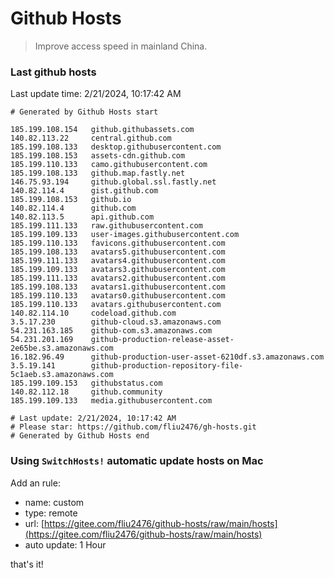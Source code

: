 # Github Hosts

> Improve access speed in mainland China.

### Last github hosts

Last update time: 2/21/2024, 10:17:42 AM

```base
# Generated by Github Hosts start 

185.199.108.154   github.githubassets.com
140.82.113.22     central.github.com
185.199.108.133   desktop.githubusercontent.com
185.199.108.153   assets-cdn.github.com
185.199.110.133   camo.githubusercontent.com
185.199.108.133   github.map.fastly.net
146.75.93.194     github.global.ssl.fastly.net
140.82.114.4      gist.github.com
185.199.108.153   github.io
140.82.114.4      github.com
140.82.113.5      api.github.com
185.199.111.133   raw.githubusercontent.com
185.199.109.133   user-images.githubusercontent.com
185.199.110.133   favicons.githubusercontent.com
185.199.108.133   avatars5.githubusercontent.com
185.199.111.133   avatars4.githubusercontent.com
185.199.109.133   avatars3.githubusercontent.com
185.199.111.133   avatars2.githubusercontent.com
185.199.108.133   avatars1.githubusercontent.com
185.199.110.133   avatars0.githubusercontent.com
185.199.110.133   avatars.githubusercontent.com
140.82.114.10     codeload.github.com
3.5.17.230        github-cloud.s3.amazonaws.com
54.231.163.185    github-com.s3.amazonaws.com
54.231.201.169    github-production-release-asset-2e65be.s3.amazonaws.com
16.182.96.49      github-production-user-asset-6210df.s3.amazonaws.com
3.5.19.141        github-production-repository-file-5c1aeb.s3.amazonaws.com
185.199.109.153   githubstatus.com
140.82.112.18     github.community
185.199.109.133   media.githubusercontent.com

# Last update: 2/21/2024, 10:17:42 AM
# Please star: https://github.com/fliu2476/gh-hosts.git
# Generated by Github Hosts end
```

### Using `SwitchHosts!` automatic update hosts on Mac
Add an rule:
- name: custom
- type: remote
- url: [https://gitee.com/fliu2476/github-hosts/raw/main/hosts](https://gitee.com/fliu2476/github-hosts/raw/main/hosts)
- auto update: 1 Hour

that's it!

